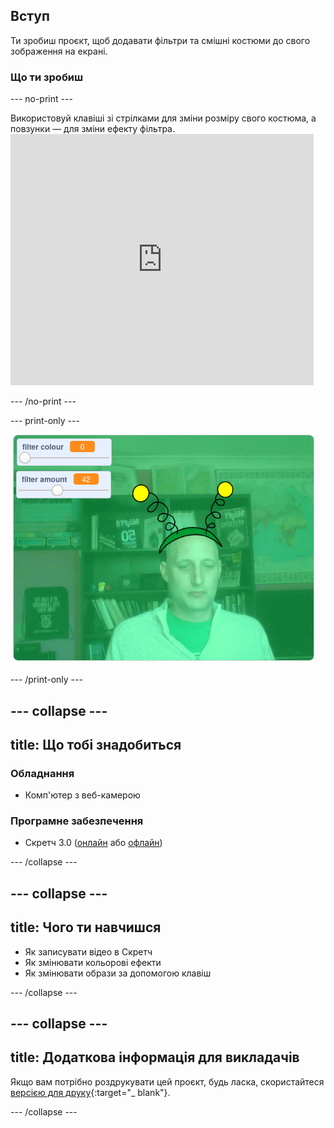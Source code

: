 ## Вступ

Ти зробиш проєкт, щоб додавати фільтри та смішні костюми до свого зображення на екрані.

### Що ти зробиш

--- no-print ---

Використовуй клавіші зі стрілками для зміни розміру свого костюма, а повзунки — для зміни ефекту фільтра. <iframe src="https://scratch.mit.edu/projects/381995604/embed" allowtransparency="true" width="485" height="402" frameborder="0" scrolling="no" allowfullscreen mark="crwd-mark"></iframe>

--- /no-print ---

--- print-only ---

![Завершений проєкт](images/final.png)

--- /print-only ---

--- collapse ---
---
title: Що тобі знадобиться
---

### Обладнання

+ Комп'ютер з веб-камерою

### Програмне забезпечення

+ Скретч 3.0 ([онлайн](http://rpf.io/scratchon) або [офлайн](http://rpf.io/scratchoff))

--- /collapse ---

--- collapse ---
---
title: Чого ти навчишся
---

- Як записувати відео в Скретч
- Як змінювати кольорові ефекти
- Як змінювати образи за допомогою клавіш

--- /collapse ---

--- collapse ---
---
title: Додаткова інформація для викладачів
---

Якщо вам потрібно роздрукувати цей проєкт, будь ласка, скористайтеся [версією для друку](https://projects.raspberrypi.org/en/projects/scratchchat-filters/print){:target="_ blank"}.

--- /collapse ---
